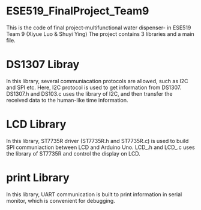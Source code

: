 # ESE519_FinalProject_Team9
This is the code of final project-multifunctional water dispenser- in ESE519 Team 9 (Xiyue Luo &amp; Shuyi Ying)
The project contains 3 libraries and a main file.
# DS1307 Libray
In this library, several communiacation protocols are allowed, such as I2C and SPI etc. Here, I2C protocol is used to get information from DS1307.
DS1307.h and DS103.c uses the library of I2C, and then transfer the received data to the human-like time information.
# LCD Library
In this library, ST7735R driver (ST7735R.h and ST7735R.c) is used to build SPI communiaction between LCD and Arduino Uno. 
LCD_.h and LCD_.c uses the library of ST7735R and control the display on LCD.
# print Library
In this library, UART communication is built to print information in serial monitor, which is convenient for debugging.
